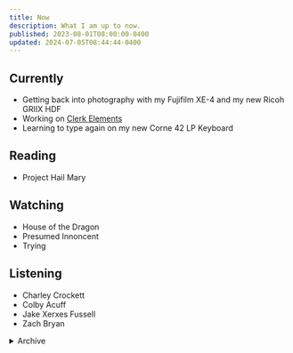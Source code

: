 ```yaml
---
title: Now
description: What I am up to now.
published: 2023-08-01T08:00:00-0400
updated: 2024-07-05T08:44:44-0400
---
```


## Currently

- Getting back into photography with my Fujifilm XE-4 and my new Ricoh GRIIX HDF
- Working on [Clerk Elements](https://clerk.com/docs/elements/overview)
- Learning to type again on my new Corne 42 LP Keyboard

## Reading

- Project Hail Mary

## Watching

- House of the Dragon
- Presumed Innoncent
- Trying

## Listening

- Charley Crockett
- Colby Acuff
- Jake Xerxes Fussell
- Zach Bryan

<details>
<summary>Archive</summary>

- Attend Figma Config 2024
- Watched Your Honor
- Watched Sugar season 1
- Watched Fallout season 1
- Watched Mare of Easttown
- Watched American Rust season 1 & 2
- Watched Manhunt season 1

</details>
